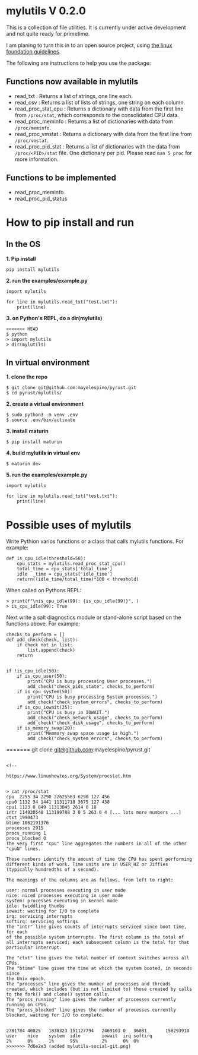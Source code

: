 # mylutils V 0.2.0

This is a collection of file utilities. It is currently under active development and not quite ready for primetime.

I am planing to turn this in to an open source project, using [the linux foundation guidelines](https://www.linuxfoundation.org/resources/open-source-guides/starting-an-open-source-project).

The following are instructions to help you use the package:

 ## Functions now available in mylutils

- read_txt : Returns a list of strings, one line each.
- read_csv : Returns a list of lists of strings, one string on each column.
- read_proc_stat_cpu : Returns a dictionary with data from the first line from ```/proc/stat```, which corresponds to the consolidated CPU data.
- read_proc_meminfo : Returns a list of dictionaries with data from ```/proc/meminfo```.
- read_proc_vmstat : Returns a dictionary with data from the first line from ```/proc/vmstat```.
- read_proc_pid_stat : Returns a list of dictionaries with the data from  ```/proc/<PID>/stat``` file. One dictionary per pid.  Please read ```man 5 proc``` for more information.

## Functions to be implemented 
- read_proc_meminfo
- read_proc_pid_status


# How to pip install and run

## In the OS

__1. Pip install__

```
pip install mylutils
```

__2. run the examples/example.py__

```
import mylutils

for line in mylutils.read_txt("test.txt"):
    print(line)

```

__3. on Python's REPL, do a dir(mylutils)__

```
<<<<<<< HEAD
$ python
> import mylutils
> dir(mylutils)
```

## In virtual environment

__1. clone the repo__

```
$ git clone git@github.com:mayelespino/pyrust.git
$ cd pyrust/mylutils/
```

__2. create a virtual environment__ 

```
$ sudo python3 -m venv .env
$ source .env/bin/activate
```

__3. install maturin__

```
$ pip install maturin
```

__4. build mylutils in virtual env__

```
$ maturin dev
```

__5. run the examples/example.py__

```
import mylutils

for line in mylutils.read_txt("test.txt"):
    print(line)

```

# Possible uses of mylutils

Write Pythion varios functions or a class that calls mylutils functions. For example:

```
def is_cpu_idle(threshold=50):
    cpu_stats = mylutils.read_proc_stat_cpu()
    total_time = cpu_stats['total_time']
    idle  _time = cpu_stats['idle_time']
    return((idle_time/total_time)*100 < threshold)
```

When called on Pythons REPL:

```
> print(f"\nis_cpu_idle(99): {is_cpu_idle(99)}", )
> is_cpu_idle(99): True
```

Next write a salt diagnostics module or stand-alone script based on the functions above. For example:

```
checks_to_perform = []
def add_check(check, list):
    if check not in list:
        list.append(check)
    return


if !is_cpu_idle(50):
    if is_cpu_user(50):
        print("CPU is busy processing User processes.")
        add_check("check_pids_state", checks_to_perform)
    if is_cpu_system(50):
        print("CPU is busy processing System processes.")
        add_check("check_system_errors", checks_to_perform)
    if is_cpu_iowait(25):
        print("CPU is busy in IOWAIT.")
        add_check("check_network_usage", checks_to_perform)
        add_check("check_disk_usage", checks_to_perform)
    if is_memory_swap(20):
        print("Memmory swap space usage is high.")
        add_check("check_system_errors", checks_to_perform)

```

=======
git clone git@github.com:mayelespino/pyrust.git
```

<!--

https://www.linuxhowtos.org/System/procstat.htm


> cat /proc/stat
cpu  2255 34 2290 22625563 6290 127 456
cpu0 1132 34 1441 11311718 3675 127 438
cpu1 1123 0 849 11313845 2614 0 18
intr 114930548 113199788 3 0 5 263 0 4 [... lots more numbers ...]
ctxt 1990473
btime 1062191376
processes 2915
procs_running 1
procs_blocked 0
The very first "cpu" line aggregates the numbers in all of the other "cpuN" lines.

These numbers identify the amount of time the CPU has spent performing different kinds of work. Time units are in USER_HZ or Jiffies (typically hundredths of a second).

The meanings of the columns are as follows, from left to right:

user: normal processes executing in user mode
nice: niced processes executing in user mode
system: processes executing in kernel mode
idle: twiddling thumbs
iowait: waiting for I/O to complete
irq: servicing interrupts
softirq: servicing softirqs
The "intr" line gives counts of interrupts serviced since boot time, for each
of the possible system interrupts. The first column is the total of all interrupts serviced; each subsequent column is the total for that particular interrupt.

The "ctxt" line gives the total number of context switches across all CPUs.
The "btime" line gives the time at which the system booted, in seconds since
the Unix epoch.
The "processes" line gives the number of processes and threads created, which includes (but is not limited to) those created by calls to the fork() and clone() system calls.
The "procs_running" line gives the number of processes currently running on CPUs.
The "procs_blocked" line gives the number of processes currently blocked, waiting for I/O to complete.


2781784	40825	1838323	151127794	2469103	0	36081		158293910
user	nice	system	idle	    iowait	irq	softirq
2%	    0%	    1%	    95%	        2%		0%  0%
>>>>>>> 7d6e2e3 (added mylutils-social-git.png)
